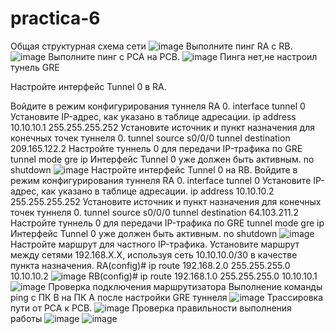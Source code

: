 # practica-6
Общая структурная схема сети
![image](https://github.com/Kaptimo/practica-6/assets/99980569/1fd35066-b252-4065-a233-a3e6b0b72ac9)
Выполните пинг RA с RB.
![image](https://github.com/Kaptimo/practica-6/assets/99980569/1f290910-649c-449d-88f3-5320c84e69a7)
Выполните пинг с PCA на PCB.
![image](https://github.com/Kaptimo/practica-6/assets/99980569/7f52f53b-8fc6-4a8e-b4bb-c7f5eb64be92)
Пинга нет,не настроил тунель GRE

Настройте интерфейс Tunnel 0 в RA.

Войдите в режим конфигурирования туннеля RA 0.
interface tunnel 0
Установите IP-адрес, как указано в таблице адресации.
ip address 10.10.10.1 255.255.255.252
Установите источник и пункт назначения для конечных точек туннеля 0.
tunnel source s0/0/0
tunnel destination 209.165.122.2
Настройте туннель 0 для передачи IP-трафика по GRE
tunnel mode gre ip
Интерфейс Tunnel 0 уже должен быть активным.
no shutdown
![image](https://github.com/Kaptimo/practica-6/assets/99980569/2f35954c-3f60-4fcd-ab87-aff9d96d2d31)
Настройте интерфейс Tunnel 0 на RB.
Войдите в режим конфигурирования туннеля RA 0.
interface tunnel 0
Установите IP-адрес, как указано в таблице адресации.
ip address 10.10.10.2 255.255.255.252
Установите источник и пункт назначения для конечных точек туннеля 0.
tunnel source s0/0/0
tunnel destination 64.103.211.2
Настройте туннель 0 для передачи IP-трафика по GRE
tunnel mode gre ip
Интерфейс Tunnel 0 уже должен быть активным. 
no shutdown
![image](https://github.com/Kaptimo/practica-6/assets/99980569/054176fb-4b0d-4765-8754-a1e409209131)
Настройте маршрут для частного IP-трафика.
Установите маршрут между сетями 192.168.X.X, используя сеть 10.10.10.0/30 в качестве пункта назначения.
RA(config)# ip route 192.168.2.0 255.255.255.0 10.10.10.2
![image](https://github.com/Kaptimo/practica-6/assets/99980569/9ab2f34d-61e9-48c9-a2f0-af49982cb6ae)
RB(config)# ip route 192.168.1.0 255.255.255.0 10.10.10.1
![image](https://github.com/Kaptimo/practica-6/assets/99980569/1d30aec0-33e2-4f8a-a5c1-5f701544b1c0)
Проверка подключения маршрутизатора
Выполнение команды ping с ПК B на ПК А после настройки GRE туннеля
![image](https://github.com/Kaptimo/practica-6/assets/99980569/0d9c9554-5c23-40fa-bfe5-d8075c8448f9)
Трассировка пути от PCA к PCB.
![image](https://github.com/Kaptimo/practica-6/assets/99980569/86ac0b1a-2670-47c2-8c46-a3ff54b2f812)
Проверка правильности выполнения работы
![image](https://github.com/Kaptimo/practica-6/assets/99980569/764be9d2-ac60-4436-bb43-8d935d0a4ea3)
![image](https://github.com/Kaptimo/practica-6/assets/99980569/1f24440a-4614-45bf-a424-73e42e531b64)


